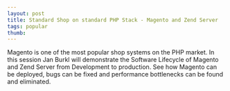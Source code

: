 ```yaml
---
layout: post
title: Standard Shop on standard PHP Stack - Magento and Zend Server
tags: popular
thumb: 
---
```

Magento is one of the most popular shop systems on the PHP market. In this session Jan Burkl will demonstrate the Software Lifecycle of Magento and Zend Server from Development to production. See how Magento can be deployed, bugs can be fixed and performance bottlenecks can be found and eliminated. 
